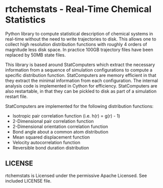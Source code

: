 rtchemstats - Real-Time Chemical Statistics
==================================================================
Python library to compute statistical description of chemical systems 
in real-time without the need to write trajectories to disk. This allows
one to collect high resolution distribution functions with roughly 4 orders
of magnitude less disk space. In practice 100GB trajectory files have
been replaced by 50MB state files.

This library is based around StatComputers which extract the necessary
information from a sequence of simulation configurations to compute
a specific distribution function. StatComputers are memory efficient
in that they extract the minimal information from each configuration.
The internal analysis code is implemented in Cython for efficiency.
StatComputers are also restartable, in that they can be pickled to disk
as part of a simulation restart file.

StatComputers are implemented for the following distribution functions:
 * Isotropic pair correlation function (i.e. h(r) = g(r) - 1)
 * 2-Dimensional pair correlation function 
 * 2-Dimensional orientation correlation function
 * Bond angle about a common atom distribution
 * Mean squared displacement function
 * Velocity autocorrelation function
 * Reversible bond duration distribution

LICENSE
------------------------------------------------------------------
rtchemstats is Licensed under the permissive Apache Licensed.
See included LICENSE file.
